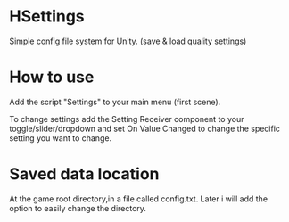 # HSettings
 Simple config file system for Unity. (save & load quality settings)
 
# How to use
  Add the script "Settings" to your main menu (first scene).
  
  To change settings add the Setting Receiver component to your toggle/slider/dropdown and set On Value Changed to change the specific setting you want to change.
  
# Saved data location
  At the game root directory,in a file called config.txt. Later i will add the option to easily change the directory.
  
  
